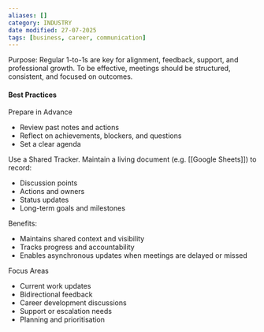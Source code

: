 ```yaml
---
aliases: []
category: INDUSTRY
date modified: 27-07-2025
tags: [business, career, communication]
---
```

Purpose: Regular 1-to-1s are key for alignment, feedback, support, and professional growth. To be effective, meetings should be structured, consistent, and focused on outcomes.
#### Best Practices

Prepare in Advance
* Review past notes and actions
* Reflect on achievements, blockers, and questions
* Set a clear agenda

Use a Shared Tracker. Maintain a living document (e.g. [[Google Sheets]]) to record:
* Discussion points
* Actions and owners
* Status updates
* Long-term goals and milestones

Benefits:
* Maintains shared context and visibility
* Tracks progress and accountability
* Enables asynchronous updates when meetings are delayed or missed

Focus Areas
* Current work updates
* Bidirectional feedback
* Career development discussions
* Support or escalation needs
* Planning and prioritisation
